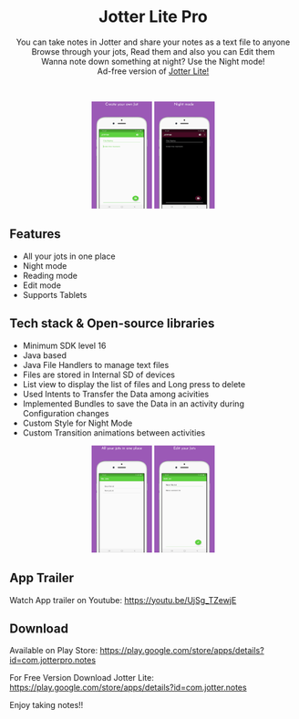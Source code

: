 <h1 align="center">Jotter Lite Pro</h1>

<p align="center">  
You can take notes in Jotter and share your notes as a text file to anyone</br>
Browse through your jots, Read them and also you can Edit them</br>
Wanna note down something at night? Use the Night mode!</br>
Ad-free version of <a href="https://github.com/praveen05git/JotterLite">Jotter Lite!</a></br>
</p>
</br>

<p align="center">
  <img src="https://raw.githubusercontent.com/praveen05git/JotterLitePro/master/screenshots/jotter1.png" width="21%" />
  <img src="https://raw.githubusercontent.com/praveen05git/JotterLitePro/master/screenshots/jotter2.png" width="21%" />
</p>

## Features
- All your jots in one place
- Night mode
- Reading mode
- Edit mode
- Supports Tablets</br>

## Tech stack & Open-source libraries
- Minimum SDK level 16
- Java based
- Java File Handlers to manage text files
- Files are stored in Internal SD of devices
- List view to display the list of files and Long press to delete
- Used Intents to Transfer the Data among acivities
- Implemented Bundles to save the Data in an activity during Configuration changes
- Custom Style for Night Mode
- Custom Transition animations between activities</br>

<p align="center">
  <img src="https://raw.githubusercontent.com/praveen05git/JotterLitePro/master/screenshots/jotter3.png" width="21%" />
  <img src="https://raw.githubusercontent.com/praveen05git/JotterLitePro/master/screenshots/jotter4.png" width="21%" />
</p>

## App Trailer
Watch App trailer on Youtube: https://youtu.be/UjSg_TZewjE
</br>

## Download
Available on Play Store: https://play.google.com/store/apps/details?id=com.jotterpro.notes
</br>

For Free Version Download Jotter Lite:
https://play.google.com/store/apps/details?id=com.jotter.notes
</br>

Enjoy taking notes!!
